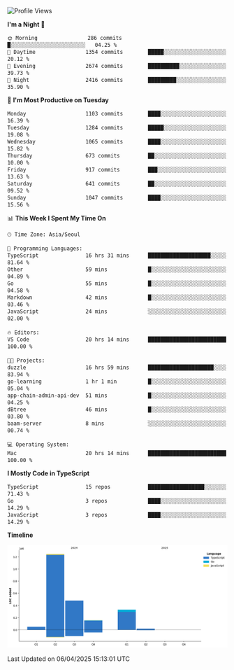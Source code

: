 <!--START_SECTION:waka-->
![Profile Views](http://img.shields.io/badge/Profile%20Views-50-blue)

**I'm a Night 🦉** 

```text
🌞 Morning                286 commits         █░░░░░░░░░░░░░░░░░░░░░░░░   04.25 % 
🌆 Daytime                1354 commits        █████░░░░░░░░░░░░░░░░░░░░   20.12 % 
🌃 Evening                2674 commits        ██████████░░░░░░░░░░░░░░░   39.73 % 
🌙 Night                  2416 commits        █████████░░░░░░░░░░░░░░░░   35.90 % 
```
📅 **I'm Most Productive on Tuesday** 

```text
Monday                   1103 commits        ████░░░░░░░░░░░░░░░░░░░░░   16.39 % 
Tuesday                  1284 commits        █████░░░░░░░░░░░░░░░░░░░░   19.08 % 
Wednesday                1065 commits        ████░░░░░░░░░░░░░░░░░░░░░   15.82 % 
Thursday                 673 commits         ██░░░░░░░░░░░░░░░░░░░░░░░   10.00 % 
Friday                   917 commits         ███░░░░░░░░░░░░░░░░░░░░░░   13.63 % 
Saturday                 641 commits         ██░░░░░░░░░░░░░░░░░░░░░░░   09.52 % 
Sunday                   1047 commits        ████░░░░░░░░░░░░░░░░░░░░░   15.56 % 
```


📊 **This Week I Spent My Time On** 

```text
🕑︎ Time Zone: Asia/Seoul

💬 Programming Languages: 
TypeScript               16 hrs 31 mins      ████████████████████░░░░░   81.64 % 
Other                    59 mins             █░░░░░░░░░░░░░░░░░░░░░░░░   04.89 % 
Go                       55 mins             █░░░░░░░░░░░░░░░░░░░░░░░░   04.58 % 
Markdown                 42 mins             █░░░░░░░░░░░░░░░░░░░░░░░░   03.46 % 
JavaScript               24 mins             ░░░░░░░░░░░░░░░░░░░░░░░░░   02.00 % 

🔥 Editors: 
VS Code                  20 hrs 14 mins      █████████████████████████   100.00 % 

🐱‍💻 Projects: 
duzzle                   16 hrs 59 mins      █████████████████████░░░░   83.94 % 
go-learning              1 hr 1 min          █░░░░░░░░░░░░░░░░░░░░░░░░   05.04 % 
app-chain-admin-api-dev  51 mins             █░░░░░░░░░░░░░░░░░░░░░░░░   04.25 % 
dBtree                   46 mins             █░░░░░░░░░░░░░░░░░░░░░░░░   03.80 % 
baam-server              8 mins              ░░░░░░░░░░░░░░░░░░░░░░░░░   00.74 % 

💻 Operating System: 
Mac                      20 hrs 14 mins      █████████████████████████   100.00 % 
```

**I Mostly Code in TypeScript** 

```text
TypeScript               15 repos            ██████████████████░░░░░░░   71.43 % 
Go                       3 repos             ████░░░░░░░░░░░░░░░░░░░░░   14.29 % 
JavaScript               3 repos             ████░░░░░░░░░░░░░░░░░░░░░   14.29 % 
```



**Timeline**

![Lines of Code chart](https://raw.githubusercontent.com/piper-hyowon/piper-hyowon/main/assets/bar_graph.png)


 Last Updated on 06/04/2025 15:13:01 UTC
<!--END_SECTION:waka-->
